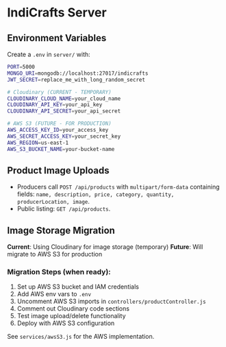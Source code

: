 # IndiCrafts Server

## Environment Variables

Create a `.env` in `server/` with:

```bash
PORT=5000
MONGO_URI=mongodb://localhost:27017/indicrafts
JWT_SECRET=replace_me_with_long_random_secret

# Cloudinary (CURRENT - TEMPORARY)
CLOUDINARY_CLOUD_NAME=your_cloud_name
CLOUDINARY_API_KEY=your_api_key
CLOUDINARY_API_SECRET=your_api_secret

# AWS S3 (FUTURE - FOR PRODUCTION)
AWS_ACCESS_KEY_ID=your_access_key
AWS_SECRET_ACCESS_KEY=your_secret_key
AWS_REGION=us-east-1
AWS_S3_BUCKET_NAME=your-bucket-name
```

## Product Image Uploads

- Producers call `POST /api/products` with `multipart/form-data` containing fields: `name, description, price, category, quantity, producerLocation, image`.
- Public listing: `GET /api/products`.

## Image Storage Migration

**Current**: Using Cloudinary for image storage (temporary)
**Future**: Will migrate to AWS S3 for production

### Migration Steps (when ready):

1. Set up AWS S3 bucket and IAM credentials
2. Add AWS env vars to `.env`
3. Uncomment AWS S3 imports in `controllers/productController.js`
4. Comment out Cloudinary code sections
5. Test image upload/delete functionality
6. Deploy with AWS S3 configuration

See `services/awsS3.js` for the AWS implementation.
